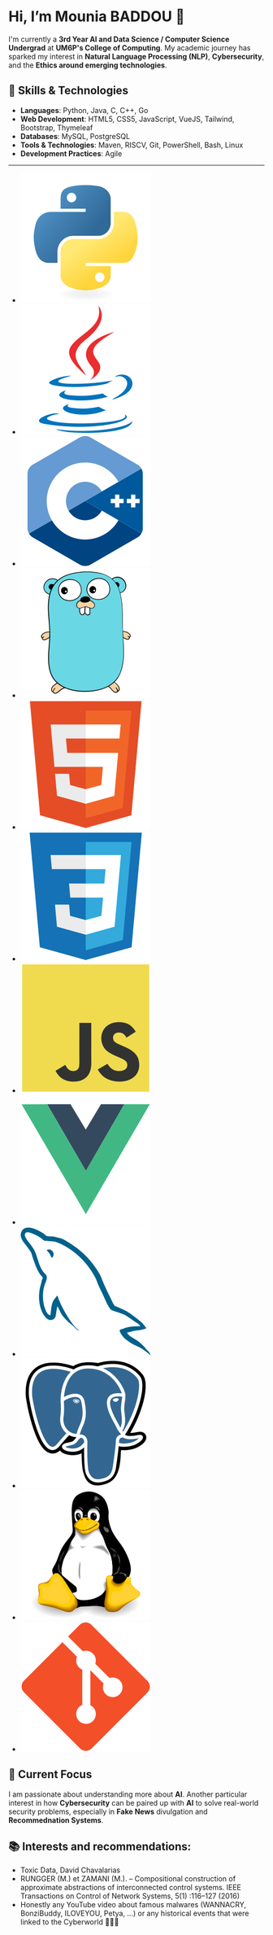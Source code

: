 # Hi, I’m Mounia BADDOU 👋

I'm currently a **3rd Year AI and Data Science / Computer Science Undergrad** at **UM6P's College of Computing**. My academic journey has sparked my interest in **Natural Language Processing (NLP)**, **Cybersecurity**, and the **Ethics around emerging technologies**.

## 🔧 Skills & Technologies
- **Languages**: Python, Java, C, C++, Go
- **Web Development**: HTML5, CSS5, JavaScript, VueJS, Tailwind, Bootstrap, Thymeleaf
- **Databases**: MySQL, PostgreSQL
- **Tools & Technologies**: Maven, RISCV, Git, PowerShell, Bash, Linux
- **Development Practices**: Agile
---------
- ![Python](https://raw.githubusercontent.com/devicons/devicon/master/icons/python/python-original.svg)
- ![Java](https://raw.githubusercontent.com/devicons/devicon/master/icons/java/java-original.svg)
- ![C++](https://raw.githubusercontent.com/devicons/devicon/master/icons/cplusplus/cplusplus-original.svg)
- ![Go](https://raw.githubusercontent.com/devicons/devicon/master/icons/go/go-original.svg)
- ![HTML5](https://raw.githubusercontent.com/devicons/devicon/master/icons/html5/html5-original.svg)
- ![CSS3](https://raw.githubusercontent.com/devicons/devicon/master/icons/css3/css3-original.svg)
- ![JavaScript](https://raw.githubusercontent.com/devicons/devicon/master/icons/javascript/javascript-original.svg)
- ![VueJS](https://raw.githubusercontent.com/devicons/devicon/master/icons/vuejs/vuejs-original.svg)
- ![MySQL](https://raw.githubusercontent.com/devicons/devicon/master/icons/mysql/mysql-original.svg)
- ![PostgreSQL](https://raw.githubusercontent.com/devicons/devicon/master/icons/postgresql/postgresql-original.svg)
- ![Linux](https://raw.githubusercontent.com/devicons/devicon/master/icons/linux/linux-original.svg)
- ![Git](https://raw.githubusercontent.com/devicons/devicon/master/icons/git/git-original.svg)


## 🌱 Current Focus
I am passionate about understanding more about **AI**. Another particular interest in how **Cybersecurity** can be paired up with **AI** to solve real-world security problems, especially in **Fake News** divulgation and **Recommednation Systems**.

## 📚 Interests and recommendations:
- Toxic Data, David Chavalarias
- RUNGGER (M.) et ZAMANI (M.). – Compositional construction of approximate abstractions of interconnected control systems. IEEE Transactions on Control of Network Systems, 5(1) :116–127 (2016)
- Honestly any YouTube video about famous malwares (WANNACRY, BonziBuddy, ILOVEYOU, Petya, …) or any historical events that were linked to the Cyberworld 🤷🏽‍♀️





